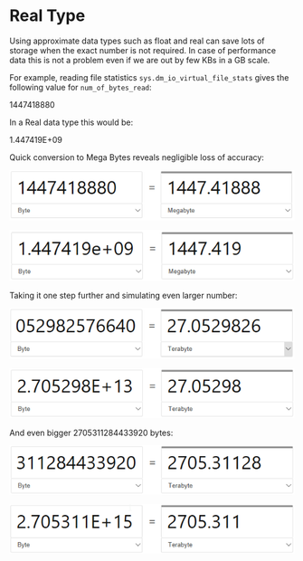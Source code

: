 # Real Type

Using approximate data types such as float and real can save lots of storage when the exact number is not required. In case of performance data this is not a problem even if we are out by few KBs in a GB scale.

For example, reading file statistics `sys.dm_io_virtual_file_stats` gives the following value for `num_of_bytes_read`:

1447418880

In a Real data type this would be:

1.447419E+09

Quick conversion to Mega Bytes reveals negligible loss of accuracy:

![](../../.gitbook/assets/image%20%2813%29.png)

![](../../.gitbook/assets/image%20%2874%29.png)

Taking it one step further and simulating even larger number:

![](../../.gitbook/assets/image%20%2859%29.png)

![](../../.gitbook/assets/image%20%284%29.png)

And even bigger 2705311284433920 bytes:

![](../../.gitbook/assets/image%20%287%29.png)

![](../../.gitbook/assets/image%20%2834%29.png)

